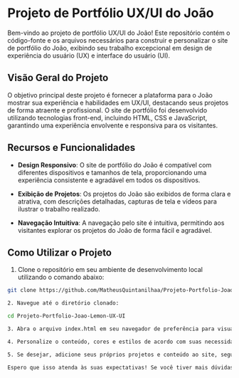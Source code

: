 # Projeto de Portfólio UX/UI do João

Bem-vindo ao projeto de portfólio UX/UI do João! Este repositório contém o código-fonte e os arquivos necessários para construir e personalizar o site de portfólio do João, exibindo seu trabalho excepcional em design de experiência do usuário (UX) e interface do usuário (UI).

## Visão Geral do Projeto

O objetivo principal deste projeto é fornecer a plataforma para o João mostrar sua experiência e habilidades em UX/UI, destacando seus projetos de forma atraente e profissional. O site de portfólio foi desenvolvido utilizando tecnologias front-end, incluindo HTML, CSS e JavaScript, garantindo uma experiência envolvente e responsiva para os visitantes.

## Recursos e Funcionalidades

- **Design Responsivo**: O site de portfólio do João é compatível com diferentes dispositivos e tamanhos de tela, proporcionando uma experiência consistente e agradável em todos os dispositivos.

- **Exibição de Projetos**: Os projetos do João são exibidos de forma clara e atrativa, com descrições detalhadas, capturas de tela e vídeos para ilustrar o trabalho realizado.

- **Navegação Intuitiva**: A navegação pelo site é intuitiva, permitindo aos visitantes explorar os projetos do João de forma fácil e agradável.

## Como Utilizar o Projeto

1. Clone o repositório em seu ambiente de desenvolvimento local utilizando o comando abaixo:

```bash
git clone https://github.com/MatheusQuintanilhaa/Projeto-Portfolio-Joao-Lemon-UX-UI.git

2. Navegue até o diretório clonado:

cd Projeto-Portfolio-Joao-Lemon-UX-UI

3. Abra o arquivo index.html em seu navegador de preferência para visualizar o site de portfólio do João.

4. Personalize o conteúdo, cores e estilos de acordo com suas necessidades. Os arquivos CSS estão localizados na pasta css, enquanto os arquivos JavaScript estão localizados na pasta js.

5. Se desejar, adicione seus próprios projetos e conteúdo ao site, seguindo a estrutura fornecida.

Espero que isso atenda às suas expectativas! Se você tiver mais dúvidas ou precisar de mais ajuda, fique à vontade para perguntar.




